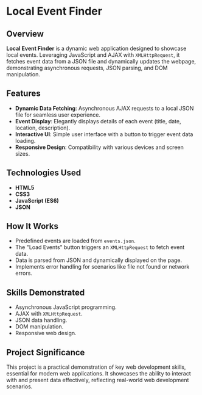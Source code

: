 # Local Event Finder

## Overview
**Local Event Finder** is a dynamic web application designed to showcase local events. Leveraging JavaScript and AJAX with `XMLHttpRequest`, it fetches event data from a JSON file and dynamically updates the webpage, demonstrating asynchronous requests, JSON parsing, and DOM manipulation.

## Features
- **Dynamic Data Fetching**: Asynchronous AJAX requests to a local JSON file for seamless user experience.
- **Event Display**: Elegantly displays details of each event (title, date, location, description).
- **Interactive UI**: Simple user interface with a button to trigger event data loading.
- **Responsive Design**: Compatibility with various devices and screen sizes.

## Technologies Used
- **HTML5**
- **CSS3**
- **JavaScript (ES6)**
- **JSON**

## How It Works
- Predefined events are loaded from `events.json`.
- The "Load Events" button triggers an `XMLHttpRequest` to fetch event data.
- Data is parsed from JSON and dynamically displayed on the page.
- Implements error handling for scenarios like file not found or network errors.

## Skills Demonstrated
- Asynchronous JavaScript programming.
- AJAX with `XMLHttpRequest`.
- JSON data handling.
- DOM manipulation.
- Responsive web design.

## Project Significance
This project is a practical demonstration of key web development skills, essential for modern web applications. It showcases the ability to interact with and present data effectively, reflecting real-world web development scenarios.
